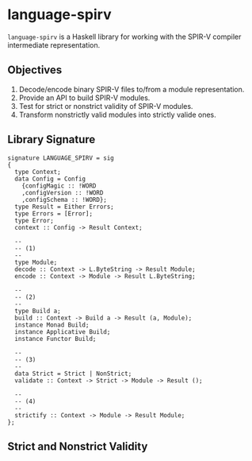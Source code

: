 # language-spirv

`language-spirv` is a Haskell library for working with the SPIR-V compiler
intermediate representation.

## Objectives

1) Decode/encode binary SPIR-V files to/from a module representation.
2) Provide an API to build SPIR-V modules.
3) Test for strict or nonstrict validity of SPIR-V modules.
4) Transform nonstrictly valid modules into strictly valide ones.

## Library Signature

    signature LANGUAGE_SPIRV = sig
    {
      type Context;
      data Config = Config
        {configMagic :: !WORD
        ,configVersion :: !WORD
        ,configSchema :: !WORD};
      type Result = Either Errors;
      type Errors = [Error];
      type Error;
      context :: Config -> Result Context;

      --
      -- (1)
      --
      type Module;
      decode :: Context -> L.ByteString -> Result Module;
      encode :: Context -> Module -> Result L.ByteString;

      --
      -- (2)
      --
      type Build a;
      build :: Context -> Build a -> Result (a, Module);
      instance Monad Build;
      instance Applicative Build;
      instance Functor Build;

      --
      -- (3)
      --
      data Strict = Strict | NonStrict;
      validate :: Context -> Strict -> Module -> Result ();

      --
      -- (4)
      --
      strictify :: Context -> Module -> Result Module;
    };

## Strict and Nonstrict Validity













